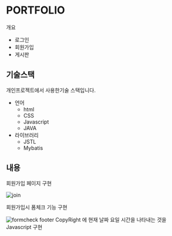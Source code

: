 # PORTFOLIO
개요
 - 로그인 
 - 회원가입
 - 게시판
 ## 기술스택
개인프로젝트에서 사용한기술 스택입니다.
- 언어
  - html
  - CSS
  - Javascript
  - JAVA
- 라이브러리
  - JSTL
  - Mybatis       
## 내용
회원가입 페이지 구현

![join](https://github.com/cowdoyz/GitSt/assets/75826154/cf578d8c-1fff-4cb7-a3ff-9dbf8063b38f)

회원가입시 폼체크 기능 구현

![formcheck](https://github.com/cowdoyz/GitSt/assets/75826154/154bc32f-5f11-463f-ac9a-f19ebb07d2ac)
footer CopyRight 에 현재 날짜 요일 시간을 나타내는 것을 Javascript 구현

